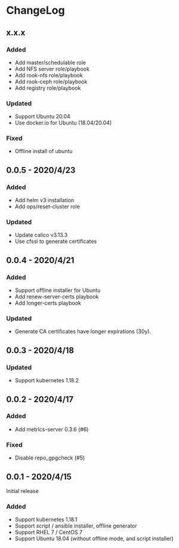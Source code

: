 # ChangeLog

## x.x.x

### Added

- Add master/schedulable role
- Add NFS server role/playbook
- Add rook-nfs role/playbook
- Add rook-ceph role/playbook
- Add registry role/playbook

### Updated

- Support Ubuntu 20.04
- Use docker.io for Ubuntu (18.04/20.04)

### Fixed

- Offline install of ubuntu

## 0.0.5 - 2020/4/23

### Added

- Add helm v3 installation
- Add ops/reset-cluster role

### Updated

- Update calico v3.13.3
- Use cfssl to generate certificates

## 0.0.4 - 2020/4/21

### Added

- Support offline installer for Ubuntu
- Add renew-server-certs playbook
- Add longer-certs playbook

### Updated

- Generate CA certificates have longer expirations (30y).

## 0.0.3 - 2020/4/18

### Updated

- Support kubernetes 1.18.2

## 0.0.2 - 2020/4/17

### Added

- Add metrics-server 0.3.6 (#6)

### Fixed

- Disable repo_gpgcheck (#5)

## 0.0.1 - 2020/4/15

Initial release

### Added

- Support kubernetes 1.18.1
- Support script / ansible installer, offline generator
- Support RHEL 7 / CentOS 7
- Support Ubuntu 18.04 (without offline mode, and script installer)
